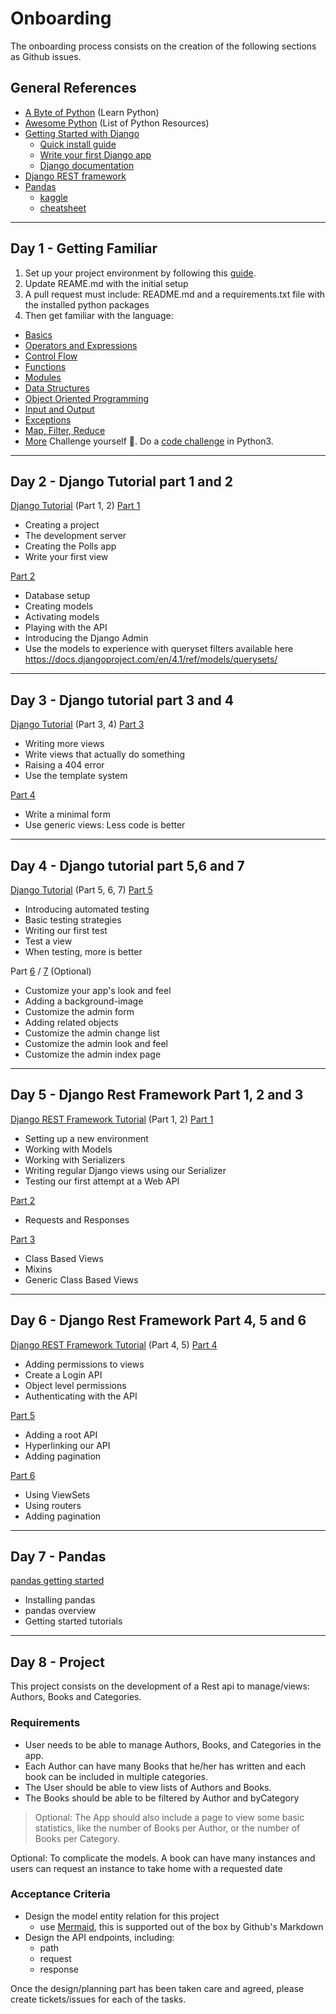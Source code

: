 # Onboarding

The onboarding process consists on the creation of the following sections as Github issues. 

## General References

- [A Byte of Python](https://python.swaroopch.com/) (Learn Python)
- [Awesome Python](https://github.com/vinta/awesome-python) (List of Python Resources)
- [Getting Started with Django](https://www.djangoproject.com/start/)
    - [Quick install guide](https://docs.djangoproject.com/en/dev/intro/install/)
    - [Write your first Django app](https://docs.djangoproject.com/en/dev/intro/tutorial01/)
    - [Django documentation](https://docs.djangoproject.com/en/dev/)
- [Django REST framework](https://www.django-rest-framework.org/)
- [Pandas](https://pandas.pydata.org/docs/index.html)
    - [kaggle](https://www.kaggle.com/learn/pandas)
    - [cheatsheet](https://pandas.pydata.org/Pandas_Cheat_Sheet.pdf)

---

## Day 1 - Getting Familiar

1. Set up your project environment by following this [guide](https://runtimerevolution.github.io/knowledge-base/python/project-setup-guide/).
2. Update REAME.md with the initial setup
3. A pull request must include: README.md and a requirements.txt file with the installed python packages
4. Then get familiar with the language:

- [Basics](https://python.swaroopch.com/basics.html)
- [Operators and Expressions](https://python.swaroopch.com/op_exp.html)
- [Control Flow](https://python.swaroopch.com/control_flow.html)
- [Functions](https://python.swaroopch.com/functions.html)
- [Modules](https://python.swaroopch.com/modules.html)
- [Data Structures](https://python.swaroopch.com/data_structures.html)
- [Object Oriented Programming](https://python.swaroopch.com/oop.html)
- [Input and Output](https://python.swaroopch.com/io.html)
- [Exceptions](https://python.swaroopch.com/exceptions.html)
- [Map, Filter, Reduce](https://www.learnpython.org/en/Map,_Filter,_Reduce)
- [More](https://python.swaroopch.com/more.html)
Challenge yourself 💪. Do a [code challenge](https://leetcode.com/problems/two-sum/) in Python3.

---

## Day 2 - Django Tutorial part 1 and 2

[Django Tutorial](https://docs.djangoproject.com/en/dev/intro/tutorial01/) (Part 1, 2)
[Part 1](https://docs.djangoproject.com/en/dev/intro/tutorial01/)

- Creating a project
- The development server
- Creating the Polls app
- Write your first view

[Part 2](https://docs.djangoproject.com/en/dev/intro/tutorial02/)

- Database setup
- Creating models
- Activating models
- Playing with the API
- Introducing the Django Admin
- Use the models to experience with queryset filters available here <https://docs.djangoproject.com/en/4.1/ref/models/querysets/>

---

## Day 3 - Django tutorial part 3 and 4

[Django Tutorial](https://docs.djangoproject.com/en/dev/intro/tutorial03/) (Part 3, 4)
[Part 3](https://docs.djangoproject.com/en/dev/intro/tutorial03/)

- Writing more views
- Write views that actually do something
- Raising a 404 error
- Use the template system

[Part 4](https://docs.djangoproject.com/en/dev/intro/tutorial04/)

- Write a minimal form
- Use generic views: Less code is better

---

## Day 4 - Django tutorial part 5,6 and 7

[Django Tutorial](https://docs.djangoproject.com/en/dev/intro/tutorial05/) (Part 5, 6, 7)
[Part 5](https://docs.djangoproject.com/en/dev/intro/tutorial05/)

- Introducing automated testing
- Basic testing strategies
- Writing our first test
- Test a view
- When testing, more is better

Part [6](https://docs.djangoproject.com/en/dev/intro/tutorial06/) /
[7](https://docs.djangoproject.com/en/dev/intro/tutorial07/) (Optional)

- Customize your app's look and feel
- Adding a background-image
- Customize the admin form
- Adding related objects
- Customize the admin change list
- Customize the admin look and feel
- Customize the admin index page

---

## Day 5 - Django Rest Framework Part 1, 2 and 3

[Django REST Framework Tutorial](https://www.django-rest-framework.org/tutorial/1-serialization/) (Part 1, 2)
[Part 1](https://www.django-rest-framework.org/tutorial/1-serialization/)

- Setting up a new environment
- Working with Models
- Working with Serializers
- Writing regular Django views using our Serializer
- Testing our first attempt at a Web API

[Part 2](https://www.django-rest-framework.org/tutorial/2-requests-and-responses/)

- Requests and Responses

[Part 3](https://www.django-rest-framework.org/tutorial/3-class-based-views/)

- Class Based Views
- Mixins
- Generic Class Based Views

---

## Day 6 - Django Rest Framework Part 4, 5 and 6

[Django REST Framework Tutorial](https://www.django-rest-framework.org/tutorial/4-authentication-and-permissions/)
(Part 4, 5)
[Part 4](https://www.django-rest-framework.org/tutorial/4-authentication-and-permissions/)

- Adding permissions to views
- Create a Login API
- Object level permissions
- Authenticating with the API

[Part 5](https://www.django-rest-framework.org/tutorial/5-relationships-and-hyperlinked-apis/)

- Adding a root API
- Hyperlinking our API
- Adding pagination

[Part 6](https://www.django-rest-framework.org/tutorial/6-viewsets-and-routers/)

- Using ViewSets
- Using routers
- Adding pagination

---

## Day 7 - Pandas

[pandas getting started](https://pandas.pydata.org/docs/getting_started/index.html)

- Installing pandas
- pandas overview
- Getting started tutorials

---

## Day 8 - Project

This project consists on the development of a Rest api to manage/views: Authors, Books and Categories.

### Requirements

- User needs to be able to manage Authors, Books, and Categories in the app.
- Each Author can have many Books that he/her has written and each book can be included in multiple categories.
- The User should be able to view lists of Authors and Books.
- The Books should be able to be filtered by Author and byCategory

> Optional: The App should also include a page to view some basic statistics, like the number of Books per Author, or the number of Books per Category.

Optional: To complicate the models. A book can have many instances and users can request an instance to take home with a
requested date

### Acceptance Criteria

- Design the model entity relation for this project
    - use [Mermaid](https://mermaid.js.org/syntax/entityRelationshipDiagram.html), this is supported out of the box by Github's Markdown
- Design the API endpoints, including:
    - path
    - request
    - response

Once the design/planning part has been taken care and agreed, please create tickets/issues for each of the tasks.
